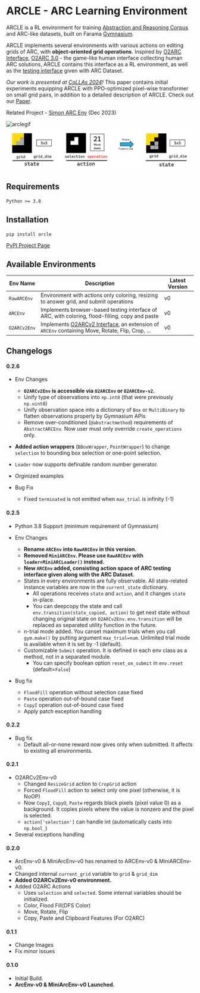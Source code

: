 # ARCLE - ARC Learning Environment
ARCLE is a RL environment for training [Abstraction and Reasoning Corpus](https://github.com/fchollet/ARC) and ARC-like datasets, built on Farama [Gymnasium](https://github.com/Farama-Foundation/Gymnasium).

ARCLE implements several environments with various actions on editing grids of ARC, with **object-oriented grid operations**. Inspired by [O2ARC Interface](https://github.com/GIST-DSLab/O2ARC_V2), [O2ARC 3.0](https://o2arc.com) - the game-like human interface collecting human ARC solutions, ARCLE contains this interface as a RL environment, as well as the [testing interface](https://github.com/fchollet/ARC/tree/master/apps) given with ARC Dataset.

*Our work is presented at [CoLLAs 2024](https://lifelong-ml.cc/Conferences/2024)!* This paper contains initial experiments equipping ARCLE with PPO-optimized pixel-wise transformer on small grid pairs, in addition to a detailed description of ARCLE. Check out our [Paper](https://arxiv.org/abs/2407.20806).

Related Project - [Simon ARC Env](https://github.com/neoneye/simon-arc-env) (Dec 2023)

![arclegif](https://github.com/ConfeitoHS/arcle/assets/43498096/20add94a-43b5-4cd6-ad28-930153b7b174)
![statetrans](images/statetrans.png)

## Requirements
`Python >= 3.8`

## Installation
`pip install arcle`

[PyPI Project Page](https://pypi.org/project/arcle/)

## Available Environments

| Env Name| Description | Latest Version |
| --- | --- | --- |
| `RawARCEnv` | Environment with actions only coloring, resizing to answer grid, and submit operations  | v0 |
| `ARCEnv` | Implements browser-based testing interface of ARC, with coloring, flood-filling, copy and paste  | v0 |
| `O2ARCv2Env` | Implements [O2ARCv2 Interface](https://bit.ly/O2ARC-GIST), an extension of `ARCEnv` containing Move, Rotate, Flip, Crop, ... | v0 |

## Changelogs

#### 0.2.6
- Env Changes
    - **`O2ARCv2Env` is accessible via `O2ARCEnv` or `O2ARCEnv-v2`.**
    - Unify type of observations into `np.int8` (that were previously `np.uint8`)
    - Unify observation space into a dictionary of `Box` or `MultiBinary` to flatten observations properly by Gymnasium APIs
    - Remove over-conditioned (`@abstractmethod`) requirements of `AbstractARCEnv`. Now user must only override `create_operations` only.

- **Added action wrappers** (`BBoxWrapper`, `PointWrapper`) to change `selection` to bounding box selection or one-point selection.
- `Loader` now supports definable random number generator.
- Orginized examples

- Bug Fix
    - Fixed `terminated` is not emitted when `max_trial` is infinity (-1)

#### 0.2.5
- Python 3.8 Support (minimum requirement of Gymnasium)
- Env Changes
    - **Rename `ARCEnv` into `RawARCEnv` in this version.**
    - **Removed `MiniARCEnv`. Please use `RawARCEnv` with `loader=MiniARCLoader()` instead.**
    - **New `ARCEnv` added, consisting action space of ARC testing interface given along with the ARC Dataset.**
    - States in every environments are fully observable. All state-related instance variables are now in the `current_state` dictionary.
        - All operations receives `state` and `action`, and it changes `state` in-place.
        - You can deepcopy the state and call `env.transition(state_copied, action)` to get next state without changing original state on `O2ARCv2Env`. `env.transition` will be replaced as separated utility function in the future.
    - n-trial mode added. You canset maximum trials when you call `gym.make()` by putting argument `max_trial=num`. Unlimited trial mode is available when it is set by -1 (default).
    - Customizable `Submit` operation. It is defined in each env class as a method, not in a separated module.
        - You can specify boolean option `reset_on_submit` in `env.reset` (default=`False`)
    
- Bug fix
    - `FloodFill` operation without selection case fixed
    - `Paste` operation out-of-bound case fixed
    - `CopyI` operation out-of-bound case fixed
    - Apply patch exception handling

#### 0.2.2
- Bug fix
    - Default all-or-none reward now gives only when submitted. It affects to existing all environments.

#### 0.2.1
- O2ARCv2Env-v0
    - Changed `ResizeGrid` action to `CropGrid` action
    - Forced `FloodFill` action to select only one pixel (otherwise, it is NoOP)
    - Now `CopyI`, `CopyO`, `Paste` regards black pixels (pixel value 0) as a background. It copies pixels where the value is nonzero and the pixel is selected.
    - `action['selection']` can handle int (automatically casts into `np.bool_`)
- Several exceptions handling

#### 0.2.0
- ArcEnv-v0 & MiniArcEnv-v0 has renamed to ARCEnv-v0 & MiniARCEnv-v0.
- Changed internal `current_grid` variable to `grid` & `grid_dim`
- **Added O2ARCv2Env-v0 environment.**
- Added O2ARC Actions
    - Uses `selection` and `selected`. Some internal variables should be initialized.
    - Color, Flood Fill(DFS Color)
    - Move, Rotate, Flip
    - Copy, Paste and Clipboard Features (For O2ARC)

#### 0.1.1
- Change Images
- Fix minor issues

#### 0.1.0 
- Initial Build.
- **ArcEnv-v0 & MiniArcEnv-v0 Launched.**
